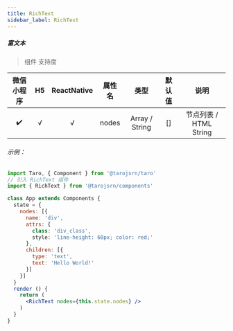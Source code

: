 ```yaml
---
title: RichText
sidebar_label: RichText
---
```


##### 富文本

> 组件 支持度

| 微信小程序 | H5 | ReactNative | 属性名 | 类型 | 默认值 | 说明
| :-: | :-: | :-: | :-: | :-: | :-: | :-: |
| ✔️ | √ | √ | nodes | Array / String | [] | 节点列表 / HTML String

###### 示例：
```jsx
import Taro, { Component } from '@tarojsrn/taro'
// 引入 RichText 组件
import { RichText } from '@tarojsrn/components'

class App extends Components {
  state = {
    nodes: [{
      name: 'div',
      attrs: {
        class: 'div_class',
        style: 'line-height: 60px; color: red;'
      },
      children: [{
        type: 'text',
        text: 'Hello World!'
      }]
    }]
  }
  render () {
    return (
      <RichText nodes={this.state.nodes} />
    )
  }
}
```

